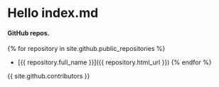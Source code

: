 # Hello index.md

#### GitHub repos.
{% for repository in site.github.public_repositories %}
* [{{ repository.full_name }}]({{ repository.html_url }})
{% endfor %}

{{ site.github.contributors }}